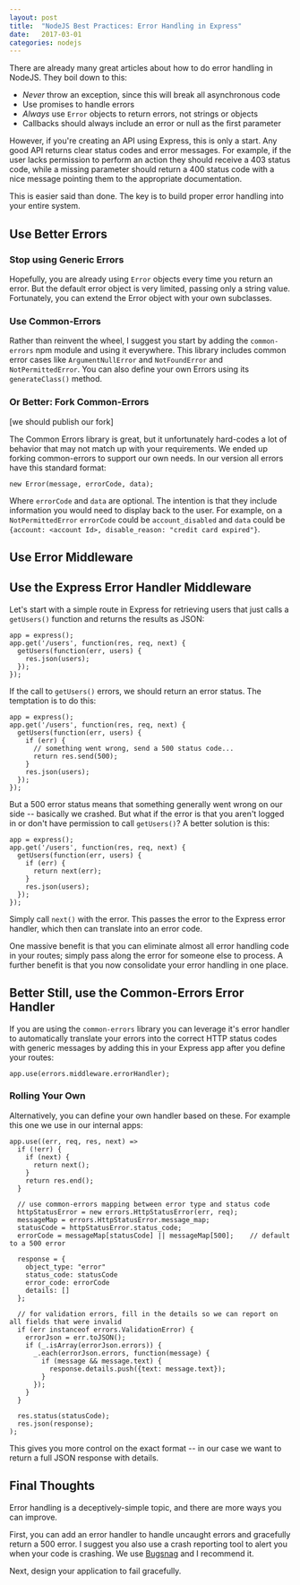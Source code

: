 ```yaml
---
layout: post
title:  "NodeJS Best Practices: Error Handling in Express"
date:   2017-03-01
categories: nodejs
---
```


There are already many great articles about how to do error handling in NodeJS.  They boil down to this:

  - _Never_ throw an exception, since this will break all asynchronous code
  - Use promises to handle errors
  - _Always_ use `Error` objects to return errors, not strings or objects
  - Callbacks should always include an error or null as the first parameter

However, if you're creating an API using Express, this is only a start.  Any good API returns clear status codes and error messages.  For example, if the user lacks permission to perform an action they should receive a 403 status code, while a missing parameter should return a 400 status code with a nice message pointing them to the appropriate documentation.


This is easier said than done.  The key is to build proper error handling into your entire system.

## Use Better Errors

### Stop using Generic Errors

Hopefully, you are already using `Error` objects every time you return an error.  But the default error object is very limited, passing only a string value.  Fortunately, you can extend the Error object with your own subclasses.

### Use Common-Errors

Rather than reinvent the wheel, I suggest you start by adding the `common-errors` npm module and using it everywhere.  This library includes common error cases like `ArgumentNullError` and `NotFoundError` and `NotPermittedError`.  You can also define your own Errors using its `generateClass()` method.

### Or Better: Fork Common-Errors

[we should publish our fork]


The Common Errors library is great, but it unfortunately hard-codes a lot of behavior that may not match up with your requirements.  We ended up forking common-errors to support our own needs.  In our version all errors have this standard format:

    new Error(message, errorCode, data);

Where `errorCode` and `data` are optional.  The intention is that they include information you would need to display back to the user.  For example, on a `NotPermittedError` `errorCode` could be `account_disabled` and `data` could be `{account: <account Id>, disable_reason: "credit card expired"}`.


## Use Error Middleware

## Use the Express Error Handler Middleware

Let's start with a simple route in Express for retrieving users that just calls a `getUsers()` function and returns the results as JSON:

    app = express();
    app.get('/users', function(res, req, next) {
      getUsers(function(err, users) {
        res.json(users);
      });
    });

If the call to `getUsers()` errors, we should return an error status.  The temptation is to do this:

    app = express();
    app.get('/users', function(res, req, next) {
      getUsers(function(err, users) {
        if (err) {
          // something went wrong, send a 500 status code...
          return res.send(500);
        }
        res.json(users);
      });
    });

But a 500 error status means that something generally went wrong on our side -- basically we crashed.  But what if the error is that you aren't logged in or don't have permission to call `getUsers()`?  A better solution is this:

    app = express();
    app.get('/users', function(res, req, next) {
      getUsers(function(err, users) {
        if (err) {
          return next(err);
        }
        res.json(users);
      });
    });

Simply call `next()` with the error.  This passes the error to the Express error handler, which then can translate into an error code.

One massive benefit is that you can eliminate almost all error handling code in your routes; simply pass along the error for someone else to process.  A further benefit is that you now consolidate your error handling in one place.

## Better Still, use the Common-Errors Error Handler

If you are using the `common-errors` library you can leverage it's error handler to automatically translate your errors into the correct HTTP status codes with generic messages by adding this in your Express app after you define your routes:

    app.use(errors.middleware.errorHandler);

### Rolling Your Own

Alternatively, you can define your own handler based on these.  For example this one we use in our internal apps:

    app.use((err, req, res, next) =>
      if (!err) {
        if (next) {
          return next();
        }
        return res.end();
      }

      // use common-errors mapping between error type and status code
      httpStatusError = new errors.HttpStatusError(err, req);
      messageMap = errors.HttpStatusError.message_map;
      statusCode = httpStatusError.status_code;
      errorCode = messageMap[statusCode] || messageMap[500];    // default to a 500 error

      response = {
        object_type: "error"
        status_code: statusCode
        error_code: errorCode
        details: []
      };

      // for validation errors, fill in the details so we can report on all fields that were invalid
      if (err instanceof errors.ValidationError) {
        errorJson = err.toJSON();
        if (_.isArray(errorJson.errors)) {
          _.each(errorJson.errors, function(message) {
            if (message && message.text) {
              response.details.push({text: message.text});
            }
          });
        }
      }

      res.status(statusCode);
      res.json(response);
    );

This gives you more control on the exact format -- in our case we want to return a full JSON response with details.


## Final Thoughts

Error handling is a deceptively-simple topic, and there are more ways you can improve.

First, you can add an error handler to handle uncaught errors and gracefully return a 500 error.  I suggest you also use a crash reporting tool to alert you when your code is crashing.  We use [Bugsnag](https://www.bugsnag.com/) and I recommend it.

Next, design your application to fail gracefully.

